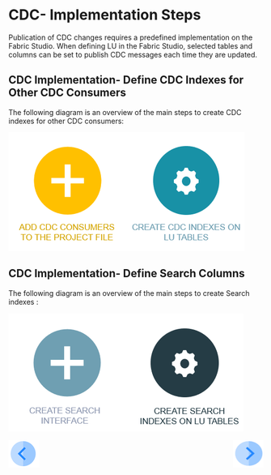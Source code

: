 # CDC- Implementation Steps

Publication of CDC changes requires a predefined implementation on the Fabric Studio. When defining LU in the Fabric Studio, selected tables and columns can be set to publish CDC messages each time they are updated. 



## CDC Implementation- Define CDC Indexes for Other CDC Consumers

The following diagram is an overview of the main steps to create CDC indexes for other CDC consumers:

[<img src="images/cdc_imp_other_consumers_1.png" alt="drawing"/>](05_cdc_other_consumers_implementation.md#adding-cdc-consumers)[<img src="images/cdc_imp_other_consumers_2.png" alt="drawing"/>](05_cdc_other_consumers_implementation.md#creating-indexes-for-other-cdc-consumers)



## CDC Implementation- Define Search Columns

The following diagram is an overview of the main steps to create Search indexes :

[<img src="images/cdc_imp_search_1.png" alt="drawing"/>](/articles/18_fabric_cdc/cdc_consumers/search/02_search_implementation.md#creating-search-indexes)[<img src="images/cdc_imp_search_2.png" alt="drawing"/>](/articles/18_fabric_cdc/cdc_consumers/search/02_search_implementation.md#creating-search-indexes)







[![Previous](/articles/images/Previous.png)](02_cdc_messages.md)[<img align="right" width="60" height="54" src="/articles/images/Next.png">](04_cdc_consumers_implementation.md)
